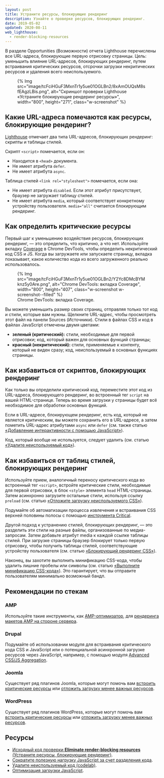 ```yaml
---
layout: post
title: Устраните ресурсы, блокирующие рендеринг
description: Узнайте о проверке ресурсов, блокирующих рендеринг.
date: 2019-05-02
updated: 2020-08-11
web_lighthouse:
  - render-blocking-resources
---
```


В разделе Opportunities (Возможности) отчета Lighthouse перечислены все URL-адреса, блокирующие первую отрисовку страницы. Цель: уменьшить влияние URL-адресов, блокирующих рендеринг, путем встраивания критических ресурсов, отсрочки загрузки некритических ресурсов и удаления всего неиспользуемого.

<figure class="w-figure">{% Img src="image/tcFciHGuF3MxnTr1y5ue01OGLBn2/8xAmOUQsM8sfEAgzLBis.png", alt="Скриншот проверки Lighthouse «Устраните блокирующие рендеринг ресурсы»", width="800", height="271", class="w-screenshot" %}</figure>

## Какие URL-адреса помечаются как ресурсы, блокирующие рендеринг?

[Lighthouse](https://developers.google.com/web/tools/lighthouse/) отмечает два типа URL-адресов, блокирующих рендеринг: скрипты и таблицы стилей.

Скрипт `<script>` помечается, если он:

- Находится в `<head>` документа.
- Не имеет атрибута `defer`.
- Не имеет атрибута `async`.

Таблица стилей `<link rel="stylesheet">` помечается, если она:

- Не имеет атрибута `disabled`. Если этот атрибут присутствует, браузер не загружает таблицу стилей.
- Не имеет атрибута `media`, который соответствует конкретному устройству пользователя. `media="all"` считается блокирующим рендеринг.

## Как определить критические ресурсы

Первый шаг к уменьшению воздействия ресурсов, блокирующих рендеринг, — это определить, что критично, а что нет. Используйте вкладку [Coverage](https://developer.chrome.com/docs/devtools/coverage/) в Chrome DevTools, чтобы определить некритический код CSS и JS. Когда вы загружаете или запускаете страницу, вкладка показывает, какое количество кода из всего загруженного реально использовалось.

<figure class="w-figure">{% Img src="image/tcFciHGuF3MxnTr1y5ue01OGLBn2/Y2Yc8DMcBYMknz5y0Are.png", alt="Chrome DevTools: вкладка Coverage", width="800", height="407", class="w-screenshot w-screenshot--filled" %} <figcaption class="w-figcaption"> Chrome DevTools: вкладка Coverage. </figcaption></figure>

Вы можете уменьшить размер своих страниц, отправляя только тот код и стили, которые вам нужны. Щелкните URL-адрес, чтобы просмотреть этот файл на панели Sources (Источники). Стили в файлах CSS и код в файлах JavaScript отмечены двумя цветами:

- **зеленый (критический):** стили, необходимые для первой отрисовки; код, который важен для основных функций страницы;
- **красный (некритический):** стили, применяемые к контенту, который не виден сразу; код, неиспользуемый в основных функциях страницы.

## Как избавиться от скриптов, блокирующих рендеринг

Как только вы определили критический код, переместите этот код из URL-адреса, блокирующего рендеринг, во встроенный тег `script` на вашей HTML-странице. Теперь во время загрузки у страницы будет всё необходимое для обработки основных функций.

Если в URL-адресе, блокирующем рендеринг, есть код, который не является критическим, вы можете сохранить его в URL-адресе, а затем пометить URL-адрес атрибутами `async` или `defer` (см. также статью [«Добавление интерактивности с помощью JavaScript»](https://developers.google.com/web/fundamentals/performance/critical-rendering-path/adding-interactivity-with-javascript)).

Код, который вообще не используется, следует удалить (см. статью [«Удалите неиспользуемый код»](/remove-unused-code)).

## Как избавиться от таблиц стилей, блокирующих рендеринг

Используйте прием, аналогичный переносу критического кода во встроенный тег `<script>`, встройте критические стили, необходимые для первой отрисовки, в блок `<style>` элемента `head` HTML-страницы. Затем асинхронно загрузите остальные стили, используя ссылку `preload` (см. статью [«Отложите загрузку неиспользуемого CSS»](/defer-non-critical-css)).

Подумайте об автоматизации процесса извлечения и встраивания CSS верхней половины полосы с помощью [инструмента Critical](https://github.com/addyosmani/critical/blob/master/README.md).

Другой подход к устранению стилей, блокирующих рендеринг, — это разделить эти стили на разные файлы, организованные по медиа-запросам. Затем добавьте атрибут media к каждой ссылке таблицы стилей. При загрузке страницы браузер блокирует только первую отрисовку, чтобы получить таблицы стилей, соответствующие устройству пользователя (см. статью [«Блокирующий рендеринг CSS»](https://developers.google.com/web/fundamentals/performance/critical-rendering-path/render-blocking-css)).

Наконец, вы захотите выполнить минификацию CSS-кода, чтобы удалить лишние пробелы или символы (см. статью [«Выполните минификацию CSS-кода»](/minify-css)). Это гарантирует, что вы отправите пользователям минимально возможный бандл.

## Рекомендации по стекам

### AMP

Используйте такие инструменты, как [AMP-оптимизатор](https://github.com/ampproject/amp-toolbox/tree/master/packages/optimizer), для [рендеринга макетов AMP на стороне сервера](https://amp.dev/documentation/guides-and-tutorials/optimize-and-measure/server-side-rendering/).

### Drupal

Подумайте об использовании модуля для встраивания критического кода CSS и JavaScript или о потенциальной асинхронной загрузке ресурсов через JavaScript, например, с помощью модуля [Advanced CSS/JS Aggregation](https://www.drupal.org/project/advagg).

### Joomla

Существует ряд плагинов Joomla, которые могут помочь вам [встроить критические ресурсы](https://extensions.joomla.org/instant-search/?jed_live%5Bquery%5D=performance) или [отложить загрузку менее важных ресурсов](https://extensions.joomla.org/instant-search/?jed_live%5Bquery%5D=performance).

### WordPress

Существует ряд плагинов WordPress, которые могут помочь вам [встроить критические ресурсы](https://wordpress.org/plugins/search/critical+css/) или [отложить загрузку менее важных ресурсов](https://wordpress.org/plugins/search/defer+css+javascript/).

## Ресурсы

- [Исходный код проверки **Eliminate render-blocking resources** (Устраните ресурсы, блокирующие рендеринг)](https://github.com/GoogleChrome/lighthouse/blob/master/lighthouse-core/audits/byte-efficiency/render-blocking-resources.js).
- [Сократите полезную нагрузку JavaScript за счет разделения кода](/reduce-javascript-payloads-with-code-splitting).
- [Удалите неиспользуемый код (codelab)](/codelab-remove-unused-code).
- [Оптимизация загрузки JavaScript](https://developers.google.com/web/fundamentals/performance/optimizing-content-efficiency/javascript-startup-optimization/).
